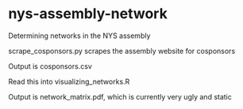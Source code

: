 # nys-assembly-network
Determining networks in the NYS assembly

scrape_cosponsors.py scrapes the assembly website for cosponsors

Output is cosponsors.csv

Read this into visualizing_networks.R

Output is network_matrix.pdf, which is currently very ugly and static

